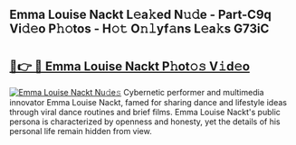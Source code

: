 ## Emma Louise Nackt L𝚎a𝚔ed N𝚞𝚍e - Part-C9q Vi𝚍𝚎o P𝚑𝚘tos - H𝚘𝚝 O𝚗𝚕yf𝚊ns L𝚎a𝚔s G73iC

# <h2><a href="http://kfce1q.oniu.top/?m=Emma+Louise+Nackt">🔗👉 🔴 Emma Louise Nackt P𝚑ot𝚘𝚜 V𝚒d𝚎o</a></h2>

[![Emma Louise Nackt Nu𝚍e𝚜](https://i.imgur.com/0qMVB7G.gif)](http://kfce1q.oniu.top/?m=Emma+Louise+Nackt)
Cybernetic performer and multimedia innovator Emma Louise Nackt, famed for sharing dance and lifestyle ideas through viral dance routines and brief films. Emma Louise Nackt's public persona is characterized by openness and honesty, yet the details of his personal life remain hidden from view.  
